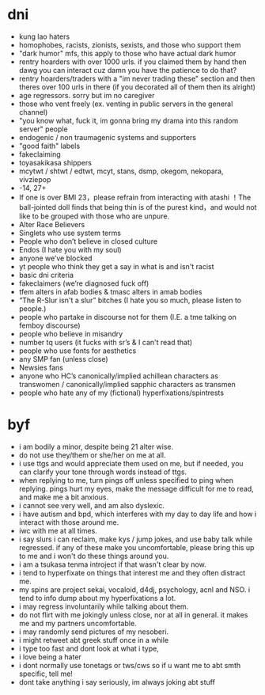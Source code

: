 # dni
* kung lao haters
* homophobes, racists, zionists, sexists, and those who support them
* "dark humor" mfs, this apply to those who have actual dark humor
* rentry hoarders with over 1000 urls. if you claimed them by hand then dawg you can interact cuz damn you have the patience to do that?
* rentry hoarders/traders with a "im never trading these" section and then theres over 100 urls in there (if you decorated all of them then its alright)
* age regressors. sorry but im no caregiver
* those who vent freely (ex. venting in public servers in the general channel)
* "you know what, fuck it, im gonna bring my drama into this random server" people
* endogenic / non traumagenic systems and supporters
* "good faith" labels
* fakeclaiming
* toyasakikasa shippers
* mcytwt / shtwt / edtwt, mcyt, stans, dsmp, okegom, nekopara, vivziepop
* -14, 27+
* If one is over BMI 23，please refrain from interacting with atashi ！The ball-jointed doll finds that being thin is of the purest kind，and would not like to be grouped with those who are unpure.
* Alter Race Believers
* Singlets who use system terms
* People who don’t believe in closed culture
* Endos (I hate you with my soul)
* anyone we’ve blocked
* yt people who think they get a say in what is and isn't racist
* basic dni criteria
* fakeclaimers (we’re diagnosed fuck off)
* tfem alters in afab bodies & tmasc alters in amab bodies
* “The R-Slur isn't a slur” bitches (I hate you so much, please listen to people.) 
* people who partake in discourse not for them (I.E. a tme talking on femboy discourse)
* people who believe in misandry
* number tq users (it fucks with sr’s & I can't read that)
* people who use fonts for aesthetics
* any SMP fan (unless close) 
* Newsies fans
* anyone who HC’s canonically/implied achillean characters as transwomen / canonically/implied sapphic characters as transmen 
* people who hate any of my (fictional) hyperfixations/spintrests

# byf
* i am bodily a minor, despite being 21 alter wise.
* do not use they/them or she/her on me at all.
* i use ttgs and would appreciate them used on me, but if needed, you can clarify your tone through words instead of ttgs.
* when replying to me, turn pings off unless specified to ping when replying. pings hurt my eyes, make the message difficult for me to read, and make me a bit anxious.
* i cannot see very well, and am also dyslexic.
* i have autism and bpd, which interferes with my day to day life and how i interact with those around me.
* iwc with me at all times.
* i say slurs i can reclaim, make kys / jump jokes, and use baby talk while regressed. if any of these make you uncomfortable, please bring this up to me and i won't do these things around you.
* i am a tsukasa tenma introject if that wasn't clear by now.
* i tend to hyperfixate on things that interest me and they often distract me.
* my spins are project sekai, vocaloid, d4dj, psychology, acnl and NSO. i tend to info dump about my hyperfixations a lot.
* i may regress involuntarily while talking about them.
* do not flirt with me jokingly unless close, nor at all in general. it makes me and my partners uncomfortable.
* i may randomly send pictures of my nesoberi.
* i might retweet abt greek stuff once in a while
* i type too fast and dont look at what i type,
* i love being a hater
* i dont normally use tonetags or tws/cws so if u want me to abt smth specific, tell me!
* dont take anything i say seriously, im always joking abt stuff
